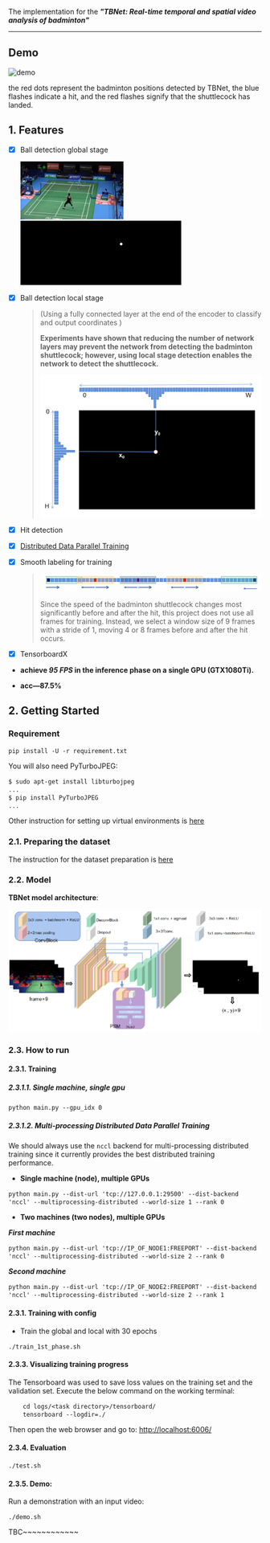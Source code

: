 The implementation for the _**"TBNet: Real-time temporal and spatial video analysis of badminton"**_ 


---

## Demo

![demo](./README.assets/demo.gif)

the red dots represent the badminton positions detected by TBNet, the blue flashes indicate a hit, and the red flashes signify that the shuttlecock has landed.

## 1. Features
- [x] Ball detection global stage

  <img src="README.assets/image-20250308002225545.png" alt="image-20250308002225545" style="zoom: 20%;" />![149](README.assets/149.png)

- [x] Ball detection local stage

  > (Using a fully connected layer at the end of the encoder to classify and output coordinates )
  >
  > **Experiments have shown that reducing the number of network layers may prevent the network from detecting the badminton shuttlecock; however, using local stage detection enables the network to detect the shuttlecock.**
  >
  > <img src="README.assets/local_pos.png" alt="屏幕截图 2024-04-25 180434" style="zoom:50%;" />

- [x] Hit detection

- [x] [Distributed Data Parallel Training](https://github.com/pytorch/examples/tree/master/distributed/ddp)

- [x] Smooth labeling for training

  > <img src="README.assets/image-20250308004715822.png" alt="image-20250308004715822" style="zoom:80%;" />
  >
  > Since the speed of the badminton shuttlecock changes most significantly before and after the hit, this project does not use all frames for training. Instead, we select a window size of 9 frames with a stride of 1, moving 4 or 8 frames before and after the hit occurs.

- [x] TensorboardX

  

- **achieve _95 FPS_ in the inference phase on a single GPU (GTX1080Ti). <br>**

- **acc—87.5%**

## 2. Getting Started
### Requirement

```shell script
pip install -U -r requirement.txt
```

You will also need PyTurboJPEG:

```shell script
$ sudo apt-get install libturbojpeg
...
$ pip install PyTurboJPEG
...
```

Other instruction for setting up virtual environments is [here](https://github.com/maudzung/virtual_environment_python3)

### 2.1. Preparing the dataset
The instruction for the dataset preparation is [here](./prepare_dataset/README.md)

### 2.2. Model 

**TBNet model architecture**:

![](README.assets/image-20250308004536802.png)

### 2.3. How to run

#### 2.3.1. Training
##### 2.3.1.1. Single machine, single gpu

```shell script
python main.py --gpu_idx 0
```

##### 2.3.1.2. Multi-processing Distributed Data Parallel Training
We should always use the `nccl` backend for multi-processing distributed training since it currently provides the best 
distributed training performance.

- **Single machine (node), multiple GPUs**

```shell script
python main.py --dist-url 'tcp://127.0.0.1:29500' --dist-backend 'nccl' --multiprocessing-distributed --world-size 1 --rank 0
```

- **Two machines (two nodes), multiple GPUs**

_**First machine**_

```shell script
python main.py --dist-url 'tcp://IP_OF_NODE1:FREEPORT' --dist-backend 'nccl' --multiprocessing-distributed --world-size 2 --rank 0
```
_**Second machine**_

```shell script
python main.py --dist-url 'tcp://IP_OF_NODE2:FREEPORT' --dist-backend 'nccl' --multiprocessing-distributed --world-size 2 --rank 1
```

#### 2.3.1. Training with config

- Train the global and  local  with 30 epochs

```shell script
./train_1st_phase.sh
```


#### 2.3.3. Visualizing training progress
The Tensorboard was used to save loss values on the training set and the validation set.
Execute the below command on the working terminal:
```
    cd logs/<task directory>/tensorboard/
    tensorboard --logdir=./
```

Then open the web browser and go to: [http://localhost:6006/](http://localhost:6006/)


#### 2.3.4. Evaluation

```shell script
./test.sh
```

#### 2.3.5. Demo:

Run a demonstration with an input video:

```shell script
./demo.sh
```





TBC~~~~~~~~~~~~
